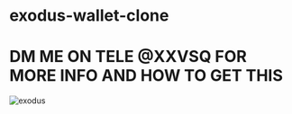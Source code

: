 # exodus-wallet-clone

# DM ME ON TELE @XXVSQ FOR MORE INFO AND HOW TO GET THIS

![exodus](https://i.imgur.com/jmivH62.png)
